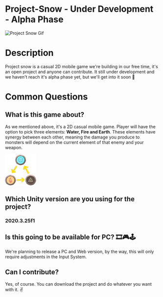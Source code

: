 # Project-Snow - Under Development - Alpha Phase

![Project Snow Gif](/Miscellaneous/SnowAlphaGameplay.gif)

# Description
Project snow is a casual 2D mobile game we're building in our free time, it's an open project and anyone can contribute. It still under development and we haven't reach it's alpha phase yet, but we'll get into it soon 🎉

# Common Questions
## What is this game about?
As we mentioned above, it's a 2D casual mobile game. Player will have the option to pick three elements: **Water, Fire and Earth**. These elements have synergy between each other, meaning the damage you produce to monsters will depend on the current element of that enemy and your weapon.

<div>
  <img src="https://github.com/Danilock/Project-Snow/blob/main/Miscellaneous/Synergy.png" alt="Girl in a jacket" width="20%" height="25%">
</div>

## Which Unity version are you using for the project?
### 2020.3.25f1

## Is this going to be available for PC? 🎞🎮🕹
We're planning to release a PC and Web version, by the way, this will only require adjustments in the Input System.

## Can I contribute?
Yes, of course. You can download the project and do whatever you want with it. ✌
